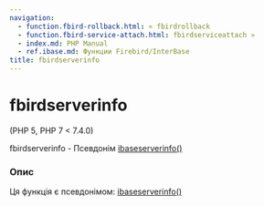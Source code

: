 ```yaml
---
navigation:
  - function.fbird-rollback.html: « fbirdrollback
  - function.fbird-service-attach.html: fbirdserviceattach »
  - index.md: PHP Manual
  - ref.ibase.md: Функции Firebird/InterBase
title: fbirdserverinfo
---
```

# fbirdserverinfo

(PHP 5, PHP 7 < 7.4.0)

fbirdserverinfo - Псевдонім [ibaseserverinfo()](function.ibase-server-info.html)

### Опис

Ця функція є псевдонімом: [ibaseserverinfo()](function.ibase-server-info.html)

